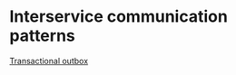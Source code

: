 # Interservice communication patterns

[Transactional outbox](https://microservices.io/patterns/data/transactional-outbox.html)
